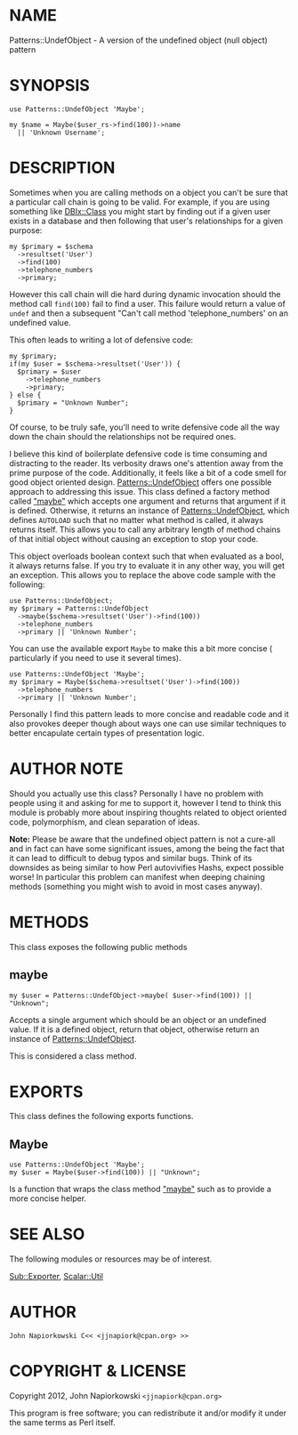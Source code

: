 # NAME

Patterns::UndefObject - A version of the undefined object (null object) pattern

# SYNOPSIS

    use Patterns::UndefObject 'Maybe';

    my $name = Maybe($user_rs->find(100))->name
      || 'Unknown Username';



# DESCRIPTION

Sometimes when you are calling methods on a object you can't be sure that a
particular call chain is going to be valid.  For example, if you are using
something like [DBIx::Class](http://search.cpan.org/perldoc?DBIx::Class) you might start by finding out if a given user
exists in a database and then following that user's relationships for a given
purpose:

    my $primary = $schema
      ->resultset('User')
      ->find(100)
      ->telephone_numbers
      ->primary;

However this call chain will die hard during dynamic invocation should the
method call `find(100)` fail to find a user.  This failure would return a
value of `undef` and then a subsequent "Can't call method 'telephone\_numbers'
on an undefined value.

This often leads to writing a lot of defensive code:

    my $primary;
    if(my $user = $schema->resultset('User')) {
      $primary = $user
        ->telephone_numbers
        ->primary;
    } else {
      $primary = "Unknown Number";
    }

Of course, to be truly safe, you'll need to write defensive code all the way
down the chain should the relationships not be required ones.

I believe this kind of boilerplate defensive code is time consuming and
distracting to the reader.  Its verbosity draws one's attention away from the
prime purpose of the code.  Additionally, it feels like a bit of a code smell
for good object oriented design.  [Patterns::UndefObject](http://search.cpan.org/perldoc?Patterns::UndefObject) offers one possible
approach to addressing this issue.  This class defined a factory method called
["maybe"](#maybe) which accepts one argument and returns that argument if it is defined.
Otherwise, it returns an instance of [Patterns::UndefObject](http://search.cpan.org/perldoc?Patterns::UndefObject), which defines
`AUTOLOAD` such that no matter what method is called, it always returns itself.
This allows you to call any arbitrary length of method chains of that initial
object without causing an exception to stop your code.

This object overloads boolean context such that when evaluated as a bool, it 
always returns false.  If you try to evaluate it in any other way, you will
get an exception.  This allows you to replace the above code sample with the
following:

    use Patterns::UndefObject;
    my $primary = Patterns::UndefObject
      ->maybe($schema->resultset('User')->find(100))
      ->telephone_numbers
      ->primary || 'Unknown Number';

You can use the available export `Maybe` to make this a bit more concise (
particularly if you need to use it several times).

    use Patterns::UndefObject 'Maybe';
    my $primary = Maybe($schema->resultset('User')->find(100))
      ->telephone_numbers
      ->primary || 'Unknown Number';

Personally I find this pattern leads to more concise and readable code and it
also provokes deeper though about ways one can use similar techniques to better
encapulate certain types of presentation logic.

# AUTHOR NOTE

Should you actually use this class?  Personally I have no problem with people
using it and asking for me to support it, however I tend to think this module
is probably more about inspiring thoughts related to object oriented code,
polymorphism, and clean separation of ideas.

__Note:__ Please be aware that the undefined object pattern is not a cure-all
and in fact can have some significant issues, among the being the fact that it
can lead to difficult to debug typos and similar bugs.  Think of its downsides
as being similar to how Perl autovivifies Hashs, expect possible worse!  In
particular this problem can manifest when deeping chaining methods (something
you might wish to avoid in most cases anyway).

# METHODS

This class exposes the following public methods

## maybe

    my $user = Patterns::UndefObject->maybe( $user->find(100)) || "Unknown";

Accepts a single argument which should be an object or an undefined value.  If
it is a defined object, return that object, otherwise return an instance of
[Patterns::UndefObject](http://search.cpan.org/perldoc?Patterns::UndefObject).

This is considered a class method.

# EXPORTS

This class defines the following exports functions.

## Maybe

    use Patterns::UndefObject 'Maybe';
    my $user = Maybe($user->find(100)) || "Unknown";

Is a function that wraps the class method ["maybe"](#maybe) such as to provide a
more concise helper.

# SEE ALSO

The following modules or resources may be of interest.

[Sub::Exporter](http://search.cpan.org/perldoc?Sub::Exporter), [Scalar::Util](http://search.cpan.org/perldoc?Scalar::Util)

# AUTHOR

    John Napiorkowski C<< <jjnapiork@cpan.org> >>

# COPYRIGHT & LICENSE

Copyright 2012, John Napiorkowski `<jjnapiork@cpan.org>`

This program is free software; you can redistribute it and/or modify
it under the same terms as Perl itself.
